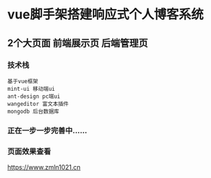 # vue脚手架搭建响应式个人博客系统

## 2个大页面  前端展示页  后端管理页

### 技术栈  
```
基于vue框架 
mint-ui 移动端ui
ant-design pc端ui
wangeditor 富文本插件
mongodb 后台数据库
```
### 正在一步一步完善中......

### 页面效果查看
https://www.zmln1021.cn
